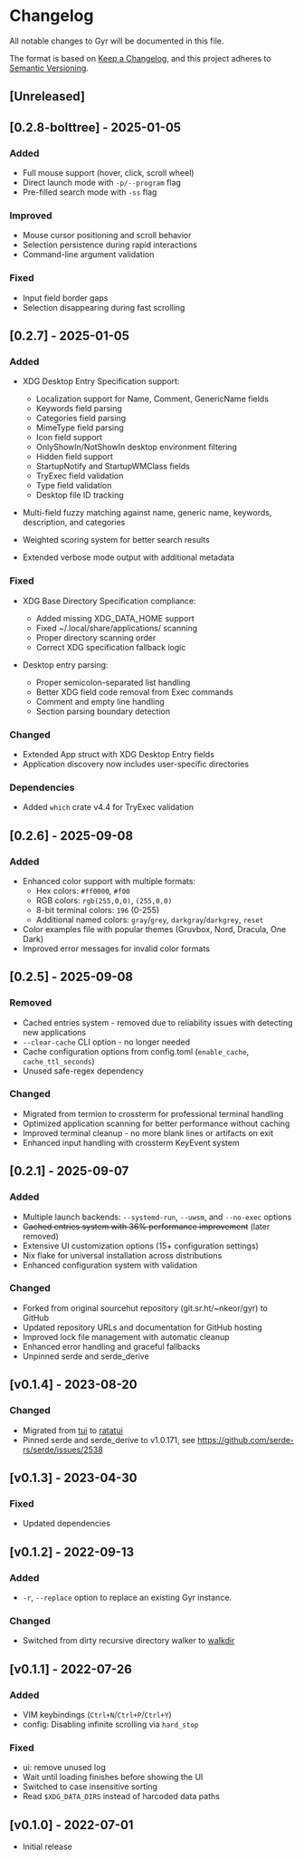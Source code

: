 # Changelog
All notable changes to Gyr will be documented in this file.

The format is based on [Keep a Changelog](https://keepachangelog.com/en/1.0.0/),
and this project adheres to [Semantic Versioning](https://semver.org/spec/v2.0.0.html).

## [Unreleased]

## [0.2.8-bolttree] - 2025-01-05

### Added

* Full mouse support (hover, click, scroll wheel)
* Direct launch mode with `-p/--program` flag
* Pre-filled search mode with `-ss` flag

### Improved

* Mouse cursor positioning and scroll behavior
* Selection persistence during rapid interactions
* Command-line argument validation

### Fixed

* Input field border gaps
* Selection disappearing during fast scrolling

## [0.2.7] - 2025-01-05

### Added

* XDG Desktop Entry Specification support:
  - Localization support for Name, Comment, GenericName fields
  - Keywords field parsing
  - Categories field parsing
  - MimeType field parsing
  - Icon field support
  - OnlyShowIn/NotShowIn desktop environment filtering
  - Hidden field support
  - StartupNotify and StartupWMClass fields
  - TryExec field validation
  - Type field validation
  - Desktop file ID tracking

* Multi-field fuzzy matching against name, generic name, keywords, description, and categories
* Weighted scoring system for better search results
* Extended verbose mode output with additional metadata

### Fixed

* XDG Base Directory Specification compliance:
  - Added missing XDG_DATA_HOME support
  - Fixed ~/.local/share/applications/ scanning
  - Proper directory scanning order
  - Correct XDG specification fallback logic

* Desktop entry parsing:
  - Proper semicolon-separated list handling
  - Better XDG field code removal from Exec commands
  - Comment and empty line handling
  - Section parsing boundary detection

### Changed

* Extended App struct with XDG Desktop Entry fields
* Application discovery now includes user-specific directories

### Dependencies

* Added `which` crate v4.4 for TryExec validation

## [0.2.6] - 2025-09-08

### Added

* Enhanced color support with multiple formats:
  - Hex colors: `#ff0000`, `#f00`
  - RGB colors: `rgb(255,0,0)`, `(255,0,0)`
  - 8-bit terminal colors: `196` (0-255)
  - Additional named colors: `gray`/`grey`, `darkgray`/`darkgrey`, `reset`
* Color examples file with popular themes (Gruvbox, Nord, Dracula, One Dark)
* Improved error messages for invalid color formats

## [0.2.5] - 2025-09-08

### Removed

* Cached entries system - removed due to reliability issues with detecting new applications
* `--clear-cache` CLI option - no longer needed
* Cache configuration options from config.toml (`enable_cache`, `cache_ttl_seconds`)
* Unused safe-regex dependency

### Changed

* Migrated from termion to crossterm for professional terminal handling
* Optimized application scanning for better performance without caching
* Improved terminal cleanup - no more blank lines or artifacts on exit
* Enhanced input handling with crossterm KeyEvent system

## [0.2.1] - 2025-09-07

### Added

* Multiple launch backends: `--systemd-run`, `--uwsm`, and `--no-exec` options
* ~~Cached entries system with 36% performance improvement~~ (later removed)
* Extensive UI customization options (15+ configuration settings)
* Nix flake for universal installation across distributions
* Enhanced configuration system with validation

### Changed

* Forked from original sourcehut repository (git.sr.ht/~nkeor/gyr) to GitHub
* Updated repository URLs and documentation for GitHub hosting
* Improved lock file management with automatic cleanup
* Enhanced error handling and graceful fallbacks
* Unpinned serde and serde_derive

## [v0.1.4] - 2023-08-20

### Changed

* Migrated from [tui](https://github.com/fdehau/tui-rs) to [ratatui](https://github.com/ratatui-org/ratatui)
* Pinned serde and serde_derive to v1.0.171, see https://github.com/serde-rs/serde/issues/2538

## [v0.1.3] - 2023-04-30

### Fixed

* Updated dependencies

## [v0.1.2] - 2022-09-13

### Added

* `-r`, `--replace` option to replace an existing Gyr instance.

### Changed

* Switched from dirty recursive directory walker to [walkdir](https://crates.io/crates/walkdir)

## [v0.1.1] - 2022-07-26

### Added

* VIM keybindings (`Ctrl+N`/`Ctrl+P`/`Ctrl+Y`)
* config: Disabling infinite scrolling via `hard_stop`

### Fixed

* ui: remove unused log
* Wait until loading finishes before showing the UI
* Switched to case insensitive sorting
* Read `$XDG_DATA_DIRS` instead of harcoded data paths

## [v0.1.0] - 2022-07-01

* Initial release

